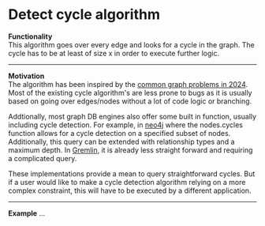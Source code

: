 # Detect cycle algorithm
**Functionality** \
This algorithm goes over every edge and looks for a cycle in the graph. The cycle has to be at least of size x in order to execute further logic. 
****


**Motivation** \
The algorithm has been inspired by the [common graph problems in 2024]( https://www.geeksforgeeks.org/top-50-graph-coding-problems-for-interviews ). Most of the existing cycle algorithm's are less prone to bugs as it is usually based on going over edges/nodes without a lot of code logic or branching. 

Addtionally, most graph DB engines also offer some built in function, usually including cycle detection. 
For example, in [neo4j](https://neo4j.com/labs/apoc/4.1/overview/apoc.nodes/apoc.nodes.cycles/) where the nodes.cycles function allows for a cycle detection on a specified subset of nodes. Additionally, this query can be extended with relationship types and a maximum depth. 
In [Gremlin](https://github.com/apache/tinkerpop/blob/master/docs/src/recipes/cycle-detection.asciidoc), it is already less straight forward and requiring a complicated query. 

These implementations provide a mean to query straightforward cycles. But if a user would like to make a cycle detection algorithm relying on a more complex constraint, this will have to be executed by a different application.
****

**Example**
...
